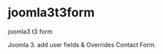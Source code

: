 joomla3t3form
=============

joomla3 t3 form  
 
 Joomla 3.  add user fields & Overrides Contact Form.

